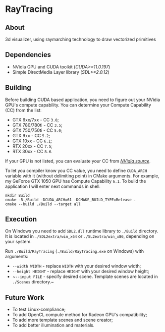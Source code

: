 # RayTracing

## About
3d visualizer, using raymarching technology to draw vectorized primitives

## Dependencies

* NVidia GPU and CUDA toolkit (*CUDA>=11.0.197*)
* Simple DirectMedia Layer library (*SDL>=2.0.12*)

## Building

Before building CUDA based application, you need to figure out your NVidia GPU's compute capability.
You can determine your Compute Capability (CC) from the list:

* GTX 6xx/7xx - CC `3.0`;
* GTX 780/780ti - CC `3.5`;
* GTX 750/750ti - CC `5.0`;
* GTX 9xx - CC `5.2`;
* GTX 10xx - CC `6.1`;
* RTX 20xx - CC `7.5`;
* RTX 30xx - CC `8.6`.

If your GPU is not listed, you can evaluate your CC from *[NVidia source](https://developer.nvidia.com/cuda-gpus)*.

To let you compiler know you CC value, you need to define `CUDA_ARCH` variable with it (without delimiting point) in CMake arguments.
For example, my GeForce GTX 1050 GPU has Compute Capability `6.1`.
To build the application I will enter next commands in shell:

    mkdir Build
    cmake -B./Build -DCUDA_ARCH=61 -DCMAKE_BUILD_TYPE=Release .
    cmake --build ./Build --target all

## Execution

On Windows you need to add `SDL2.dll` runtime library to `./Build` directory.
It is located in `./SDL2extra/win_x64` or `./SL2extra/win_x86`, depending on your system.

Run `./Build/RayTracing` (`./Build/RayTracing.exe` on Windows) with arguments:
* `--width WIDTH` - replace `WIDTH` with your desired window width;
* `--height HEIGHT` - replace `HEIGHT` with your desired window height;
* ~`--input FILE` - specify desired scene. Template scenes are located in `./Scenes` directory.~

## Future Work

* To test Linux-compliance;
* To add OpenCL compute method for Radeon GPU's compatibility; 
* To add more template scenes and scene creator;
* To add better illumination and materials.
